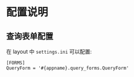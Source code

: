 # 配置说明

## 查询表单配置

在 layout 中 `settings.ini` 可以配置:

```
[FORMS]
QueryForm = '#{appname}.query_forms.QueryForm'
```


